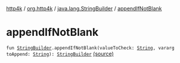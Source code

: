 [http4k](../../index.md) / [org.http4k](../index.md) / [java.lang.StringBuilder](index.md) / [appendIfNotBlank](./append-if-not-blank.md)

# appendIfNotBlank

`fun `[`StringBuilder`](https://kotlinlang.org/api/latest/jvm/stdlib/kotlin.text/-string-builder/index.html)`.appendIfNotBlank(valueToCheck: `[`String`](https://kotlinlang.org/api/latest/jvm/stdlib/kotlin/-string/index.html)`, vararg toAppend: `[`String`](https://kotlinlang.org/api/latest/jvm/stdlib/kotlin/-string/index.html)`): `[`StringBuilder`](https://kotlinlang.org/api/latest/jvm/stdlib/kotlin.text/-string-builder/index.html) [(source)](https://github.com/http4k/http4k/blob/master/http4k-core/src/main/kotlin/org/http4k/KotlinExtensions.kt#L16)